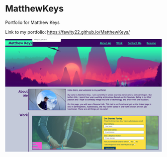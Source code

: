 # MatthewKeys
Portfolio for Matthew Keys

Link to my portfolio: https://fawlty22.github.io/MatthewKeys/

![ScreenShot](./assets/images/screenshot.png)